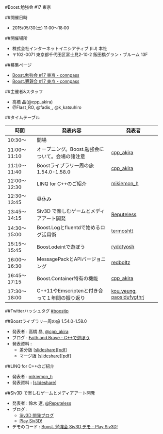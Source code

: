 #Boost.勉強会 #17 東京

##開催日時
- 2015/05/30(土) 11:00〜18:00


##開催場所
- 株式会社インターネットイニシアティブ (IIJ) 本社
- 〒102-0071 東京都千代田区富士見2-10-2 飯田橋グラン・ブルーム 13F


##募集ページ
- [Boost.勉強会 #17 東京 - connpass](http://connpass.com/event/14355/)
- [Boost.懇親会 #17 東京 - connpass](http://connpass.com/event/15094/)


##主催者&スタッフ
- 高橋 晶(@cpp_akira)
- @Flast_RO, @fadis_, @k_katsuhiro


##タイムテーブル

| 時間 | 発表内容 | 発表者 |
|------|----------|--------|
| 10:30〜      | 開場 | |
| 11:00〜11:10 | オープニング。Boost.勉強会について。会場の諸注意 | [cpp_akira](https://twitter.com/cpp_akira) |
| 11:10〜11:40 | Boostライブラリ一周の旅 1.54.0-1.58.0 | [cpp_akira](https://twitter.com/cpp_akira) |
| 12:00〜12:30 | LINQ for C++のご紹介 | [mikiemon_h](https://twitter.com/mikiemon_h) |
| 12:30〜13:45 | 昼休み | |
| 13:45〜14:15 | Siv3D で楽しむゲームとメディアアート開発 | [Reputeless](https://twitter.com/Reputeless) |
| 14:30〜15:00 | Boost.Logとfluentdで始めるログ活用術 | [termoshtt](https://twitter.com/termoshtt) |
| 15:15〜15:45 | Boost.odeintで遊ぼう | [rydotyosh](https://twitter.com/rydotyosh) |
| 16:00〜16:30 | MessagePackとAPIバージョニング | [redboltz](https://twitter.com/redboltz) |
| 16:45〜17:15 | Boost.Container特有の機能 | [cpp_akira](https://twitter.com/cpp_akira) |
| 17:30〜18:00 | C\+\+11やEmscriptenと付き合って１年間の振り返り | [kou_yeung](https://twitter.com/kou_yeung), [paosidufygthrj](https://twitter.com/paosidufygthrj) |


##Twitterハッシュタグ
[#boostjp](http://twitter.com/search?q=%23boostjp)


##Boostライブラリ一周の旅 1.54.0-1.58.0
- 発表者 : 高橋 晶, [@cpp_akira](https://twitter.com/cpp_akira)
- ブログ : [Faith and Brave - C++で遊ぼう](http://faithandbrave.hateblo.jp/)
- 発表資料 :
	- 差分版 [[slideshare](http://www.slideshare.net/faithandbrave/boost-tour-1580)][[pdf](https://dl.dropboxusercontent.com/u/1682460/presentation/boost_17/boost_tour_1_58_0.pdf)]
	- マージ版 [[slideshare](http://www.slideshare.net/faithandbrave/boost-tour-1580-merge)][[pdf](https://dl.dropboxusercontent.com/u/1682460/presentation/boost_17/boost_tour_1_58_0_merge.pdf)]


##LINQ for C++のご紹介
- 発表者 : [mikiemon_h](https://twitter.com/mikiemon_h)
- 発表資料 : [[slideshare](http://www.slideshare.net/miki_hirofumi/boost17-cpplinq)]


##Siv3D で楽しむゲームとメディアアート開発
- 発表者 : 鈴木 遼, [@Reputeless](https://twitter.com/Reputeless)
- ブログ :
	- [Siv3D 開発ブログ](http://siv3d.hateblo.jp/)
	- [Play Siv3D!](http://play-siv3d.hateblo.jp/)
- デモのコード : [Boost. 勉強会 Siv3D デモ - Play Siv3D!](http://play-siv3d.hateblo.jp/entry/boost17)


